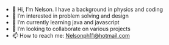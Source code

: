 - 👋 Hi, I’m Nelson. I have a background in physics and coding
- 👀 I’m interested in problem solving and design 
- 🌱 I’m currently learning java and javascript
- 💞️ I’m looking to collaborate on various projects
- 📫 How to reach me: Nelsonph11@hotmail.com
